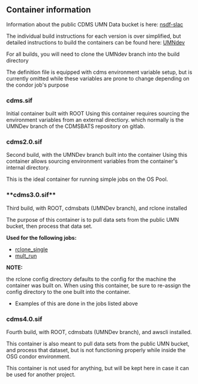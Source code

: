 ## Container information
Information about the public CDMS UMN Data bucket is here: [nsdf-slac](https://github.com/nsdf-fabric/nsdf-slac)

The individual build instructions for each version is over simplified, but detailed instructions to build the containers can be found here: [UMNdev](https://gitlab.com/supercdms/Reconstruction/cdmsbats/-/tree/UMNdev?ref_type=heads)

For all builds, you will need to clone the UMNdev branch into the build directory

The definition file is equipped with cdms environment variable setup, but is currently omitted while these variables are prone to change depending on the condor job's purpose 

<h3> cdms.sif </h3>
Initial container built with ROOT
Using this container requires sourcing the environment variables from an external directiory. which normally is the UMNDev branch of the CDMSBATS repository on gitlab.

<h3> cdms2.0.sif </h3>
Second build, with the UMNDev branch built into the container
Using this container allows sourcing environment variables from the container's internal directory.

This is the ideal container for running simple jobs on the OS Pool.

<h3> **cdms3.0.sif** </h3> 
Third build, with ROOT, cdmsbats (UMNDev branch), and rclone installed

The purpose of this container is to pull data sets from the public UMN bucket, then process that data set.

<b>Used for the following jobs:</b>
- [rclone_single](https://github.com/Derkula/UCD-OSN/tree/main/workflow/rclone_single)
- [mult_run](https://github.com/Derkula/UCD-OSN/tree/main/workflow/mult_run)

<b>NOTE: </b>

the rclone config directory defaults to the config for the machine the container was built on. When using this container, be sure to re-assign the config directory to the one built into the container.

- Examples of this are done in the jobs listed above

<h3> cdms4.0.sif </h3>
Fourth build, with ROOT, cdmsbats (UMNDev branch), and awscli installed.

This container is also meant to pull data sets from the public UMN bucket, and process that dataset, but is not functioning properly while inside the OSG condor environment.

This container is not used for anything, but will be kept here in case it can be used for another project.

